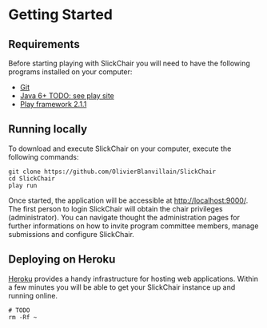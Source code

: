 Getting Started
===============

Requirements
------------

Before starting playing with SlickChair you will need to have the following programs installed on your computer:

* [Git][3]
* [Java 6+ TODO: see play site][1]
* [Play framework 2.1.1][2]


Running locally
---------------

To download and execute SlickChair on your computer, execute the following commands:


    git clone https://github.com/OlivierBlanvillain/SlickChair
    cd SlickChair
    play run

Once started, the application will be accessible at [http://localhost:9000/][5]. The first person to login SlickChair will obtain the chair privileges (administrator). You can navigate thought the administration pages for further informations on how to invite program committee members, manage submissions and configure SlickChair.


Deploying on Heroku
-------------------

[Heroku][4] provides a handy infrastructure for hosting web applications. Within a few minutes you will be able to get your SlickChair instance up and running online. 
    
    # TODO
    rm -Rf ~
    
[1]: http://www.java.com
[2]: http://www.playframework.org
[3]: http://www.getgit.com
[4]: https://www.heroku.com/
[5]: http://localhost:9000/